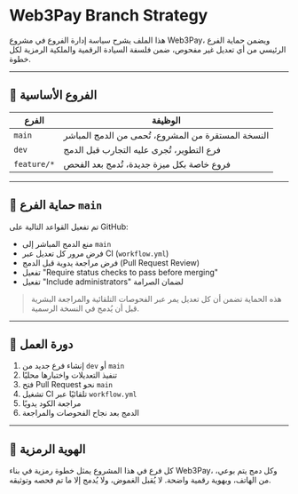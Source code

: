 # Web3Pay Branch Strategy

هذا الملف يشرح سياسة إدارة الفروع في مشروع Web3Pay، ويضمن حماية الفرع الرئيسي من أي تعديل غير مفحوص، ضمن فلسفة السيادة الرقمية والملكية الرمزية لكل خطوة.

---

## 🌿 الفروع الأساسية

| الفرع        | الوظيفة                                      |
|--------------|-----------------------------------------------|
| `main`       | النسخة المستقرة من المشروع، تُحمى من الدمج المباشر |
| `dev`        | فرع التطوير، تُجرى عليه التجارب قبل الدمج         |
| `feature/*`  | فروع خاصة بكل ميزة جديدة، تُدمج بعد الفحص         |

---

## 🔐 حماية الفرع `main`

تم تفعيل القواعد التالية على GitHub:

- منع الدمج المباشر إلى `main`
- فرض مرور كل تعديل عبر CI (`workflow.yml`)
- فرض مراجعة يدوية قبل الدمج (Pull Request Review)
- تفعيل "Require status checks to pass before merging"
- تفعيل "Include administrators" لضمان الصرامة

> هذه الحماية تضمن أن كل تعديل يمر عبر الفحوصات التلقائية والمراجعة البشرية قبل أن يُدمج في النسخة الرسمية.

---

## 🔁 دورة العمل

1. إنشاء فرع جديد من `dev` أو `main`
2. تنفيذ التعديلات واختبارها محليًا
3. فتح Pull Request نحو `main`
4. تشغيل CI تلقائيًا عبر `workflow.yml`
5. مراجعة الكود يدويًا
6. الدمج بعد نجاح الفحوصات والمراجعة

---

## 🧬 الهوية الرمزية

كل فرع في هذا المشروع يمثل خطوة رمزية في بناء Web3Pay، وكل دمج يتم بوعي، من الهاتف، وبهوية رقمية واضحة. لا يُقبل الغموض، ولا يُدمج إلا ما تم فحصه وتوثيقه.
